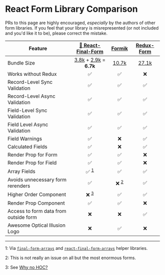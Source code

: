# React Form Library Comparison

PRs to this page are highly encouraged, _especially_ by the authors of other
form libraries. If you feel that your library is misrepresented (or not included
and you'd like it to be), please correct the mistake.

| Feature                               |                   [🏁 React-Final-Form](https://github.com/final-form/react-final-form#-react-final-form)                    |  [Formik](https://github.com/jaredpalmer/formik)  |  [Redux-Form](https://github.com/erikras/redux-form)  |
| ------------------------------------- | :--------------------------------------------------------------------------------------------------------------------------: | :-----------------------------------------------: | :---------------------------------------------------: |
| Bundle Size                           | [3.8k](https://bundlephobia.com/result?p=final-form) + [2.9k](https://bundlephobia.com/result?p=react-final-form) = **6.7k** | [10.7k](https://bundlephobia.com/result?p=formik) | [27.1k](https://bundlephobia.com/result?p=redux-form) |
| Works without Redux                   |                                                              ✅                                                              |                        ✅                         |                          ❌                           |
| Record-Level Sync Validation          |                                                              ✅                                                              |                        ✅                         |                          ✅                           |
| Record-Level Async Validation         |                                                              ✅                                                              |                        ✅                         |                          ✅                           |
| Field-Level Sync Validation           |                                                              ✅                                                              |                        ✅                         |                          ✅                           |
| Field Level Async Validation          |                                                              ✅                                                              |                        ✅                         |                          ✅                           |
| Field Warnings                        |                                                              ✅                                                              |                        ❌                         |                          ✅                           |
| Calculated Fields                     |                                                              ✅                                                              |                        ❌                         |                          ✅                           |
| Render Prop for Form                  |                                                              ✅                                                              |                        ✅                         |                          ❌                           |
| Render Prop for Field                 |                                                              ✅                                                              |                        ✅                         |                          ❌                           |
| Array Fields                          |                                                   ✅ <sup>[1](#footnote1)                                                    |                        ✅                         |                          ✅                           |
| Avoids unnecessary form rerenders     |                                                              ✅                                                              |           ❌ <sup>[2](#footnote2)</sup>           |                          ✅                           |
| Higher Order Component                |                                                ❌ <sup>[3](#footnote3)</sup>                                                 |                        ✅                         |                          ✅                           |
| Render Prop Component                 |                                                              ✅                                                              |                        ✅                         |                          ❌                           |
| Access to form data from outside form |                                                              ❌                                                              |                        ❌                         |                          ✅                           |
| Awesome Optical Illusion Logo         |                                                              ❌                                                              |                        ✅                         |                          ❌                           |

---

<a name="footnote1">1</a>: Via
[`final-form-arrays`](https://github.com/final-form/final-form-arrays) and
[`react-final-form-arrays`](https://github.com/final-form/react-final-form-arrays)
helper libraries.

<a name="footnote2">2</a>: This is not really an issue on all but the most
enormous forms.

<a name="footnote3">3</a>: See [Why no HOC?](faq.md#why-no-hoc)
